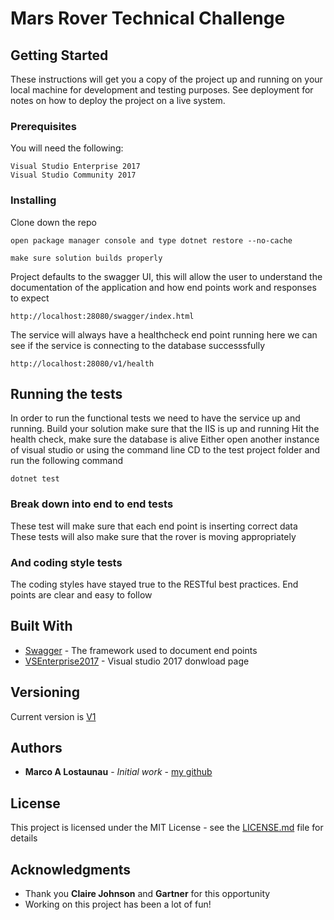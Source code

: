 # Mars Rover Technical Challenge

## Getting Started

These instructions will get you a copy of the project up and running on your local machine for development and testing purposes. See deployment for notes on how to deploy the project on a live system.

### Prerequisites

You will need the following:

```
Visual Studio Enterprise 2017
Visual Studio Community 2017
```

### Installing

Clone down the repo

```
open package manager console and type dotnet restore --no-cache
```

```
make sure solution builds properly
```

Project defaults to the swagger UI, this will allow the user to understand the documentation of the application and how end points work and responses to expect
```
http://localhost:28080/swagger/index.html
```

The service will always have a healthcheck end point running here we can see if the service is connecting to the database successsfully
```
http://localhost:28080/v1/health
```


## Running the tests

In order to run the functional tests we need to have the service up and running. 
Build your solution make sure that the IIS is up and running 
Hit the health check, make sure the database is alive
Either open another instance of visual studio or using the command line CD to the test project folder and run the following command
```
dotnet test
```

### Break down into end to end tests

These test will make sure that each end point is inserting correct data
These tests will also make sure that the rover is moving appropriately

### And coding style tests

The coding styles have stayed true to the RESTful best practices.
End points are clear and easy to follow


## Built With

* [Swagger](https://swagger.io/tools/swagger-ui/) - The framework used to document end points
* [VSEnterprise2017](https://visualstudio.microsoft.com/downloads/) - Visual studio 2017 donwload page


## Versioning

Current version is [V1](v1/rover)

## Authors

* **Marco A Lostaunau** - *Initial work* - [my github](https://github.com/lostaunaum)

## License

This project is licensed under the MIT License - see the [LICENSE.md](LICENSE.md) file for details

## Acknowledgments

* Thank you **Claire Johnson** and **Gartner** for this opportunity
* Working on this project has been a lot of fun!
